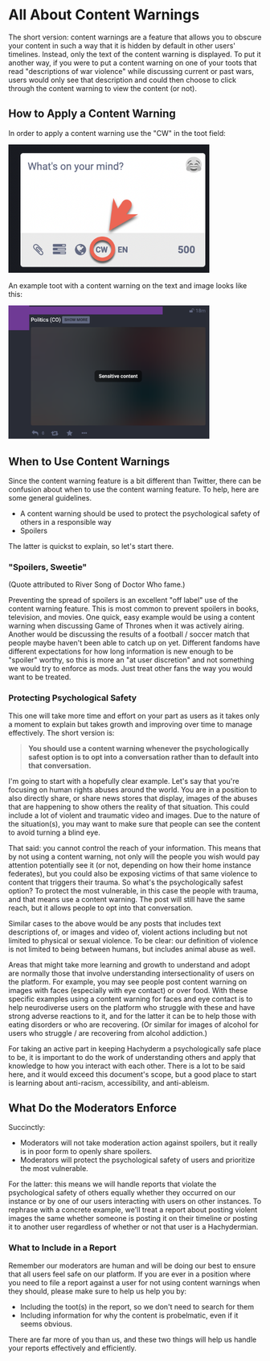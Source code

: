 # All About Content Warnings

The short version: content warnings are a feature that allows you to
obscure your content in such a way that it is hidden by default in other
users' timelines. Instead, only the text of the content warning is
displayed. To put it another way, if you were to put a content warning on
one of your toots that read "descriptions of war violence" while discussing
current or past wars, users would only see that description and could then
choose to click through the content warning to view the content (or not).

## How to Apply a Content Warning

In order to apply a content warning use the "CW" in the toot field:

<img src="../assets/mastodon-content-warning-button.png" 
     width="400"
     alt="Screenshot of the toot field with the CW circled and with
          an arrow pointing to it" />

An example toot with a content warning on the text and image looks like
this:

<img src="../assets/mastodon-content-warning.png"
     alt="Screenshot of a toot with content warning 'Politics (CO)' and the
          blurred out content labeled 'Sensitive Content'"
     width="400"/>

## When to Use Content Warnings

Since the content warning feature is a bit different than Twitter, there
can be confusion about when to use the content warning feature. To help,
here are some general guidelines.

* A content warning should be used to protect the psychological safety of
  others in a responsible way
* Spoilers

The latter is quickst to explain, so let's start there.

### "Spoilers, Sweetie"

(Quote attributed to River Song of Doctor Who fame.)

Preventing the spread of spoilers is an excellent "off label" use of the
content warning feature. This is most common to prevent spoilers in books,
television, and movies. One quick, easy example would be using a content
warning when discussing Game of Thrones when it was actively airing.
Another would be discussing the results of a football / soccer match that
people maybe haven't been able to catch up on yet. Different fandoms have
different expectations for how long information is new enough to be
"spoiler" worthy, so this is more an "at user discretion" and not something
we would try to enforce as mods. Just treat other fans the way you would
want to be treated.

### Protecting Psychological Safety

This one will take more time and effort on your part as users as it takes
only a moment to explain but takes growth and improving over time to
manage effectively. The short version is:

> **You should use a content warning whenever the psychologically safest
option is to opt into a conversation rather than to default into that
conversation.**

I'm going to start with a hopefully clear example. Let's say that you're
focusing on human rights abuses around the world. You are in a position
to also directly share, or share news stores that display, images of the
abuses that are happening to show others the reality of that situation.
This could include a lot of violent and traumatic video and images. Due to
the nature of the situation(s), you may want to make sure that people can
see the content to avoid turning a blind eye.

That said: you cannot control the reach of your information.
This means that by not using a content warning, not only will the people
you wish would pay attention potentially see it (or not, depending on how
their home instance federates), but you could also be exposing victims
of that same violence to content that triggers their trauma. So what's the
psychologically safest option? To protect the most vulnerable, in this case
the people with trauma, and that means use a content warning. The post will
still have the same reach, but it allows people to opt into that conversation.

Similar cases to the above would be any posts that includes text
descriptions of, or images and video of, violent actions including but not
limited to physical or sexual violence. To be clear: our definition of
violence is not limited to being between humans, but includes animal
abuse as well.

Areas that might take more learning and growth to understand and adopt
are normally those that involve understanding intersectionality of users
on the platform. For example, you may see people post content warning on
images with faces (especially with eye contact) or over food. With these
specific examples using a content warning for faces and eye contact is to
help neurodiverse users on the platform who struggle with these and have
strong adverse reactions to it, and for the latter it can be to help those with eating disorders or who are recovering. (Or similar for images of
alcohol for users who struggle / are recovering from alcohol addiction.)

For taking an active part in keeping Hachyderm a psychologically safe
place to be, it is important to do the work of understanding others
and apply that knowledge to how you interact with each other. There is
a lot to be said here, and it would exceed this document's scope, but a good place
to start is learning about anti-racism, accessibility, and anti-ableism.

## What Do the Moderators Enforce

Succinctly:

* Moderators will not take moderation action against spoilers, but
  it really is in poor form to openly share spoilers.
* Moderators will protect the psychological safety of users and prioritize
  the most vulnerable.
  
For the latter: this means we will handle reports that violate the
psychological safety of others equally whether they occurred on our
instance or by one of our users interacting with users on other instances.
To rephrase with a concrete example, we'll treat a report about posting violent images the same whether someone is posting it on their timeline or
posting it to another user regardless of whether or not that user is a
Hachydermian.

### What to Include in a Report

Remember our moderators are human and will be doing our best to
ensure that all users feel safe on our platform. If you are ever in a
position where you need to file a report against a user for not using
content warnings when they should, please make sure to help us help you
by:

* Including the toot(s) in the report, so we don't need to search for them
* Including information for why the content is probelmatic, even if it
  seems obvious.
  
There are far more of you than us, and these two things will help us
handle your reports effectively and efficiently.
